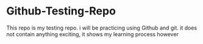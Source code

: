 # Github-Testing-Repo

This repo is my testing repo. i will be practicing using Github and git. it does not contain anything exciting, it shows my learning process however
